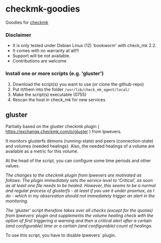 # checkmk-goodies
Goodies for [checkmk](https://checkmk.com)

### Disclaimer
- It is only tested under Debian Linux (12) 'bookworm' with check_mk 2.2.
- It comes with no warranty at all!!!
- Support will be not available.
- Contributions are welcome

### Install one or more scripts (e.g. 'gluster')
1. Download the script(s) you want to use (or clone the github-repo)
2. Put it/them into the folder `/usr/lib/check_mk_agent/local/` 
3. Make the script(s) executable (0755)
4. Rescan the host in check_mk for new services

## gluster
Partially based on the gluster checkmk plugin ( https://exchange.checkmk.com/p/gluster ) from lpwevers.

It monitors glusterfs demons (running-state) and peers (connection-state) and volumes (needed healings).
Also, the needed healings of a volume are available as a metric for this volume.

At the head of the script, you can configure some time periods and other values.

*The changes to the checkmk plugin from lpwevers are motivated as follows: The plugin immediately sets the service level to 'Critical', as soon as at least one file needs to be healed.*
*However, this seems to be a normal and regular process of glusterfs - at least if you use it under proxmox, as I do - which in my observation should not immediately trigger an alert in the monitoring.*

*The 'gluster' script therefore takes over all checks (except for the quotas) from lpwevers´ plugin and supplements the volume healing check with the option of first triggering a warning and then a critical alert after a certain (and configurable) time or a certain (and configurable) count of healings.*

To use this script, you have to disable lpwevers´ plugin.
